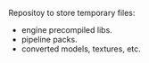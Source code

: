 Repositoy to store temporary files:

* engine precompiled libs.
* pipeline packs.
* converted models, textures, etc.

